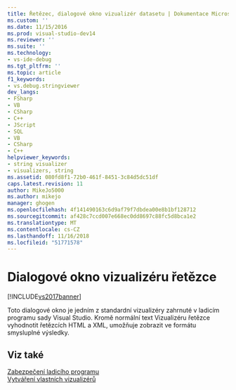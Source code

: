 ```yaml
---
title: Řetězec, dialogové okno vizualizér datasetu | Dokumentace Microsoftu
ms.custom: ''
ms.date: 11/15/2016
ms.prod: visual-studio-dev14
ms.reviewer: ''
ms.suite: ''
ms.technology:
- vs-ide-debug
ms.tgt_pltfrm: ''
ms.topic: article
f1_keywords:
- vs.debug.stringviewer
dev_langs:
- FSharp
- VB
- CSharp
- C++
- JScript
- SQL
- VB
- CSharp
- C++
helpviewer_keywords:
- string visualizer
- visualizers, string
ms.assetid: 080fd8f1-72b0-461f-8451-3c84d5dc51df
caps.latest.revision: 11
author: MikeJo5000
ms.author: mikejo
manager: ghogen
ms.openlocfilehash: 4f141490163c6d9af79f7dbdea00e8b1bf128712
ms.sourcegitcommit: af428c7ccd007e668ec0dd8697c88fc5d8bca1e2
ms.translationtype: MT
ms.contentlocale: cs-CZ
ms.lasthandoff: 11/16/2018
ms.locfileid: "51771578"
---
```

# <a name="string-visualizer-dialog-box"></a>Dialogové okno vizualizéru řetězce
[!INCLUDE[vs2017banner](../includes/vs2017banner.md)]

Toto dialogové okno je jedním z standardní vizualizéry zahrnuté v ladicím programu sady Visual Studio. Kromě normální text Vizualizéru řetězce vyhodnotit řetězcích HTML a XML, umožňuje zobrazit ve formátu smysluplné výsledky.  
  
## <a name="see-also"></a>Viz také  
 [Zabezpečení ladicího programu](../debugger/debugger-security.md)   
 [Vytváření vlastních vizualizérů](../debugger/create-custom-visualizers-of-data.md)



